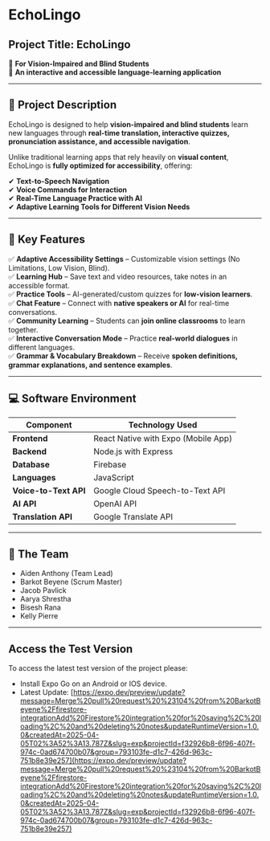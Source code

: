 # EchoLingo

## Project Title: EchoLingo  
📌 **For Vision-Impaired and Blind Students**  
📌 **An interactive and accessible language-learning application**  

---

## 🎯 Project Description

EchoLingo is designed to help **vision-impaired and blind students** learn new languages through **real-time translation, interactive quizzes, pronunciation assistance, and accessible navigation**.  

Unlike traditional learning apps that rely heavily on **visual content**, EchoLingo is **fully optimized for accessibility**, offering:  

✔ **Text-to-Speech Navigation**  
✔ **Voice Commands for Interaction**  
✔ **Real-Time Language Practice with AI**  
✔ **Adaptive Learning Tools for Different Vision Needs**  

---

## 🔹 Key Features

✅ **Adaptive Accessibility Settings** – Customizable vision settings (No Limitations, Low Vision, Blind).  
✅ **Learning Hub** – Save text and video resources, take notes in an accessible format.  
✅ **Practice Tools** – AI-generated/custom quizzes for **low-vision learners**.  
✅ **Chat Feature** – Connect with **native speakers or AI** for real-time conversations.  
✅ **Community Learning** – Students can **join online classrooms** to learn together.  
✅ **Interactive Conversation Mode** – Practice **real-world dialogues** in different languages.  
✅ **Grammar & Vocabulary Breakdown** – Receive **spoken definitions, grammar explanations, and sentence examples**.  

---

## 💻 Software Environment

| Component    | Technology Used |
|-------------|----------------|
| **Frontend** | React Native with Expo (Mobile App) |
| **Backend** | Node.js with Express |
| **Database** | Firebase |
| **Languages** | JavaScript |
| **Voice-to-Text API** | Google Cloud Speech-to-Text API |
| **AI API** | OpenAI API |
| **Translation API** | Google Translate API |

---

## 👥 The Team

- Aiden Anthony (Team Lead)
- Barkot Beyene (Scrum Master)
- Jacob Pavlick
- Aarya Shrestha
- Bisesh Rana
- Kelly Pierre

---

## Access the Test Version

To access the latest test version of the project please:
- Install Expo Go on an Android or IOS device.
- Latest Update: [https://expo.dev/preview/update?message=Merge%20pull%20request%20%23104%20from%20BarkotBeyene%2Ffirestore-integrationAdd%20Firestore%20integration%20for%20saving%2C%20loading%2C%20and%20deleting%20notes&updateRuntimeVersion=1.0.0&createdAt=2025-04-05T02%3A52%3A13.787Z&slug=exp&projectId=f32926b8-6f96-407f-974c-0ad674700b07&group=793103fe-d1c7-426d-963c-751b8e39e257](https://expo.dev/preview/update?message=Merge%20pull%20request%20%23104%20from%20BarkotBeyene%2Ffirestore-integrationAdd%20Firestore%20integration%20for%20saving%2C%20loading%2C%20and%20deleting%20notes&updateRuntimeVersion=1.0.0&createdAt=2025-04-05T02%3A52%3A13.787Z&slug=exp&projectId=f32926b8-6f96-407f-974c-0ad674700b07&group=793103fe-d1c7-426d-963c-751b8e39e257)
